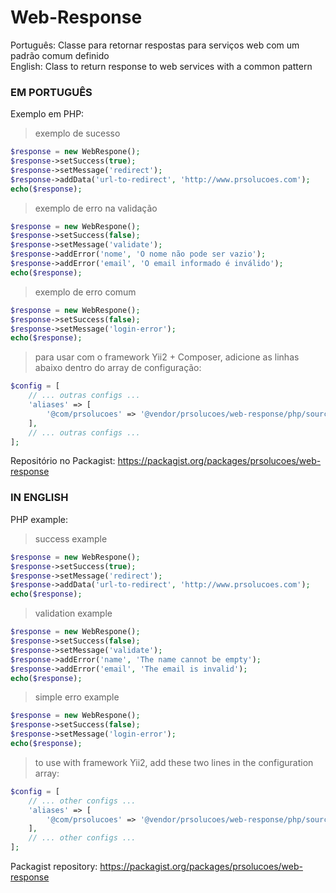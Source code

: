 Web-Response
============

Português: Classe para retornar respostas para serviços web com um padrão comum definido  
English: Class to return response to web services with a common pattern  
  
### EM PORTUGUÊS
  
Exemplo em PHP:  
  
> exemplo de sucesso  
  
```php
$response = new WebRespone();
$response->setSuccess(true); 
$response->setMessage('redirect');  
$response->addData('url-to-redirect', 'http://www.prsolucoes.com');
echo($response);
```
  
> exemplo de erro na validação  

```php
$response = new WebRespone();
$response->setSuccess(false);
$response->setMessage('validate');
$response->addError('nome', 'O nome não pode ser vazio');
$response->addError('email', 'O email informado é inválido');
echo($response);
```

> exemplo de erro comum  

```php
$response = new WebRespone();  
$response->setSuccess(false);
$response->setMessage('login-error');
echo($response);
```

> para usar com o framework Yii2 + Composer, adicione as linhas abaixo dentro do array de configuração:

```php
$config = [
    // ... outras configs ...
    'aliases' => [
        '@com/prsolucoes' => '@vendor/prsolucoes/web-response/php/source',
    ],
    // ... outras configs ...
];    
```
Repositório no Packagist:
https://packagist.org/packages/prsolucoes/web-response

### IN ENGLISH
  
PHP example:  
  
> success example  
  
```php
$response = new WebRespone();
$response->setSuccess(true); 
$response->setMessage('redirect');  
$response->addData('url-to-redirect', 'http://www.prsolucoes.com');
echo($response);
```
  
> validation example  

```php
$response = new WebRespone();
$response->setSuccess(false);
$response->setMessage('validate');
$response->addError('name', 'The name cannot be empty');
$response->addError('email', 'The email is invalid');
echo($response);
```

> simple erro example  

```php
$response = new WebRespone();  
$response->setSuccess(false);
$response->setMessage('login-error');
echo($response);
```

> to use with framework Yii2, add these two lines in the configuration array:

```php
$config = [
    // ... other configs ...
    'aliases' => [
        '@com/prsolucoes' => '@vendor/prsolucoes/web-response/php/source',
    ],
    // ... other configs ...
];    
```

Packagist repository:
https://packagist.org/packages/prsolucoes/web-response
